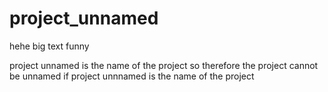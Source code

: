 # project_unnamed
hehe big text funny

project unnamed is the name of the project so therefore the project cannot be unnamed if project unnnamed is the name of the project


